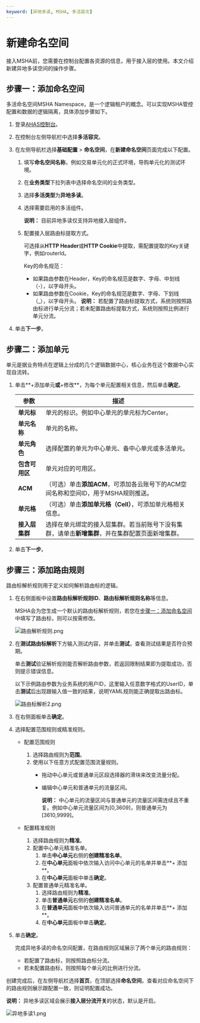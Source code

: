```yaml
---
keyword: [异地多读, MSHA, 多活容灾]
---
```


# 新建命名空间

接入MSHA前，您需要在控制台配置各资源的信息，用于接入层的使用。本文介绍新建异地多读空间的操作步骤。

## 步骤一：添加命名空间

多活命名空间MSHA Namespace，是一个逻辑租户的概念。可以实现MSHA管控配置和数据的逻辑隔离，具体添加步骤如下。

1.  登录[AHAS控制台](https://ahas.console.aliyun.com)。

2.  在控制台左侧导航栏中选择**多活容灾**。

3.  在左侧导航栏选择**基础配置** \> **命名空间**，在**新建命名空间**页面完成以下配置。

    1.  填写**命名空间名称**，例如交易单元化的正式环境，导购单元化的测试环境。

    2.  在**业务类型**下拉列表中选择命名空间的业务类型。

    3.  选择**多活类型**为**异地多读**。

    4.  选择需要启用的多活组件。

        **说明：** 目前异地多读仅支持异地接入层组件。

    5.  配置接入层路由标提取方式。

        可选择从**HTTP Header**或**HTTP Cookie**中提取，需配置提取的Key关键字，例如routerId。

        Key的命名规范：

        -   如果路由参数在Header，Key的命名规范是数字、字母、中划线（-），以字母开头。
        -   如果路由参数在Cookie，Key的命名规范是数字、字母、下划线（\_），以字母开头。
        **说明：** 若配置了路由标提取方式，系统则按照路由标进行单元分流；若未配置路由标提取方式，系统则按照比例进行单元分流。

4.  单击**下一步**。


## 步骤二：添加单元

单元是据业务特点在逻辑上分成的几个逻辑数据中心，核心业务在这个数据中心实现自流转。

1.  单击**+添加单元**或**+修改**，为每个单元配置相关信息，然后单击**确定**。

    |参数|描述|
    |--|--|
    |**单元标**|单元的标识。例如中心单元的单元标为Center。|
    |**单元名称**|单元的名称。|
    |**单元角色**|选择配置的单元为中心单元、备中心单元或多活单元。|
    |**包含可用区**|单元对应的可用区。|
    |**ACM**|（可选）单击**添加ACM**，可添加各云账号下的ACM空间名称和空间ID，用于MSHA规则推送。|
    |**单元格**|（可选）单击**添加单元格（Cell）**，可添加单元格相关信息。|
    |**接入层集群**|选择在单元绑定的接入层集群。若当前账号下没有集群，请单击**新增集群**，并在集群配置页面新增集群。|

2.  单击**下一步**。


## 步骤三：添加路由规则

路由标解析规则用于定义如何解析路由标的逻辑。

1.  在右侧面板中设置**路由标解析规则ID**、**路由标解析规则名称**等信息。

    MSHA会为您生成一个默认的路由标解析规则，若您在[步骤一：添加命名空间](#section_41x_4v3_z8s)中填写了路由标，则可以按需修改。

    ![路由解析规则.png](https://static-aliyun-doc.oss-accelerate.aliyuncs.com/assets/img/zh-CN/9714700161/p211179.png)

2.  在**测试路由标解析**下方输入测试内容，并单击**测试**，查看测试结果是否符合预期。

    单击**测试**验证解析规则能否解析路由参数，若返回限制结果即为提取成功，否则提示错误信息。

    以下示例路由参数为业务系统的用户ID，这里输入任意数字格式的UserID，单击**测试**后出现跟输入值一致的结果，说明YAML规则能正确提取出路由标。

    ![路由标解析2.png](https://static-aliyun-doc.oss-accelerate.aliyuncs.com/assets/img/zh-CN/6594700161/p211194.png)

3.  在右侧面板单击**确定**。

4.  选择配置范围规则或精准规则。

    -   配置范围规则
        1.  选择路由规则为**范围**。
        2.  使用以下任意方式配置范围流量规则。
            -   拖动中心单元或普通单元区段选择器的滑块来改变流量分配。
            -   编辑中心单元和普通单元的流量区间。

                **说明：** 中心单元的流量区间与普通单元的流量区间需连续且不重复。例如中心单元流量区间为\[0,3609\]，则普通单元为\[3610,9999\]。

    -   配置精准规则
        1.  选择路由规则为**精准**。
        2.  配置中心单元精准名单。
            1.  单击**中心单元**右侧的**创建精准名单**。
            2.  在**中心单元**面板中依次输入访问中心单元的名单并单击**+ 添加**。
            3.  在**中心单元**面板中单击**确定**。
        3.  配置普通单元精准名单。
            1.  选择路由规则为**精准**。
            2.  单击**普通单元**右侧的**创建精准名单**。
            3.  在**普通单元**面板中依次输入访问普通单元的名单并单击**+ 添加**。
            4.  在**中心单元**面板中单击**确定**。
5.  单击**确定**。

    完成异地多读的命名空间配置，在路由规则区域展示了两个单元的路由规则：

    -   若配置了路由标，则按照路由标分流。
    -   若未配置路由标，则按照每个单元的比例进行分流。

创建完成后，在左侧导航栏选择**首页**，在顶部选择**命名空间**，查看对应命名空间下的路由规则展示跟配置一致，则证明配置成功。

**说明：** 异地多读区域会展示**接入层分流开关**的状态，默认是开启。

![异地多读1.png](https://static-aliyun-doc.oss-accelerate.aliyuncs.com/assets/img/zh-CN/1108899061/p210303.png)

